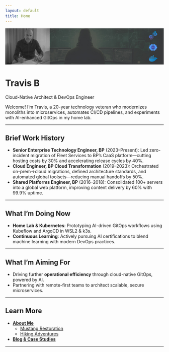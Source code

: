 ```yaml
---
layout: default
title: Home
---
```


<!-- Hero Banner -->
<div class="hero-banner">
  <img class="banner" src="/assets/images/banner.jpg" alt="Cloud & DevOps Banner" />
  <div class="hero-text">
    <h1>Travis B</h1>
    <p>Cloud-Native Architect & DevOps Engineer</p>
  </div>
</div>

<!-- Quick Intro -->
Welcome! I’m Travis, a 20-year technology veteran who modernizes monoliths into microservices, automates CI/CD pipelines, and experiments with AI-enhanced GitOps in my home lab.  

---

## Brief Work History

- **Senior Enterprise Technology Engineer, BP** (2023–Present): Led zero-incident migration of Fleet Services to BP’s CaaS platform—cutting hosting costs by 30% and accelerating release cycles by 40%.  
- **Cloud Engineer, BP Cloud Transformation** (2019–2023): Orchestrated on-prem→cloud migrations, defined architecture standards, and automated global toolsets—reducing manual handoffs by 50%.  
- **Shared Platforms Engineer, BP** (2016–2018): Consolidated 100+ servers into a global web platform, improving content delivery by 60% with 99.9% uptime.  

---

## What I’m Doing Now

- **Home Lab & Kubernetes**: Prototyping AI-driven GitOps workflows using Kubeflow and ArgoCD in WSL2 & k3s.  
- **Continuous Learning**: Actively pursuing AI certifications to blend machine learning with modern DevOps practices.

---

## What I’m Aiming For

- Driving further **operational efficiency** through cloud-native GitOps, powered by AI.  
- Partnering with remote-first teams to architect scalable, secure microservices.

---

## Learn More

- **[About Me](about.html)**  
  - [Mustang Restoration](hobbies/mustang.html)  
  - [Hiking Adventures](hobbies/hiking.html)  
- **[Blog & Case Studies](/_posts/)**  

---
